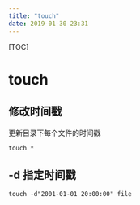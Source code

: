 ```yaml
---
title: "touch"
date: 2019-01-30 23:31
---
```



[TOC]



# touch

 

## 修改时间戳

更新目录下每个文件的时间戳

```
touch * 
```



## -d 指定时间戳

```
touch -d"2001-01-01 20:00:00" file
```

